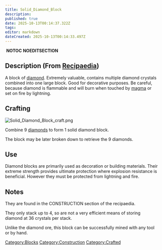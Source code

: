 ```yaml
---
title: Solid_Diamond_Block
description: 
published: true
date: 2025-10-13T00:14:37.322Z
tags: 
editor: markdown
dateCreated: 2025-10-13T00:14:33.497Z
---
```


 __NOTOC__ __NOEDITSECTION__

## Description (From [Recipaedia](Recipedia "wikilink"))

A block of [diamond](diamond "wikilink"). Extremely valuable, contains
multiple diamond crystals combined into one large block. Good for
decorative purposes. Be careful, because diamond is flammable and will
burn when touched by [magma](magma "wikilink") or set on fire by
lightning.

## Crafting

![Solid_Diamond_Block_craft.png](Solid_Diamond_Block_craft.png
"Solid_Diamond_Block_craft.png")

Combine 9 [diamonds](Diamond "wikilink") to form 1 solid diamond block.

The block may be later broken down to retrieve the 9 diamonds.

## Use

Diamond blocks are primarily used as decoration or building materials.
Their extreme strength provides ultimate protection where explosion
resistance is beneficial. However they must be protected from lightning
and fire.

## Notes

They are found in the CONSTRUCTION section of the recipaedia.

They only stack up to 4, so are not a very efficient means of storing
diamond at 36 crystals per stack.

Unlike the diamond ore, this block can be successfully mined with any
tool or by hand. 

[Category:Blocks](Category:Blocks "wikilink")
[Category:Construction](Category:Construction "wikilink")
[Category:Crafted](Category:Crafted "wikilink")